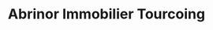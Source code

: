 ---
title: "Abrinor Immobilier Tourcoing"
url: /tourcoing/abrinor-immobilier-tourcoing/
shop: Blumen
---